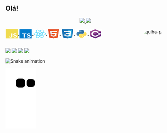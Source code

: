 ## Olá!
<div align="center">
  <a href="https://github.com/JuiaJulha">
  <img height="180em" src="https://github-readme-stats.vercel.app/api?username=JuiaJulha&show_icons=false&theme=dracula&include_all_commits=true&count_private=true"/>
  <img height="180em" src="https://github-readme-stats.vercel.app/api/top-langs/?username=JuiaJulha&layout=compact&langs_count=7&theme=dracula"/>
</div>
<div style="display: inline_block"><br>
  <img align="center" alt="julha-Js" height="30" width="40" src="https://raw.githubusercontent.com/devicons/devicon/master/icons/javascript/javascript-plain.svg">
  <img align="center" alt="julha-Ts" height="30" width="40" src="https://raw.githubusercontent.com/devicons/devicon/master/icons/typescript/typescript-plain.svg">
  <img align="center" alt="julha-React" height="30" width="40" src="https://raw.githubusercontent.com/devicons/devicon/master/icons/react/react-original.svg">
  <img align="center" alt="julha-HTML" height="30" width="40" src="https://raw.githubusercontent.com/devicons/devicon/master/icons/html5/html5-original.svg">
  <img align="center" alt="julha-CSS" height="30" width="40" src="https://raw.githubusercontent.com/devicons/devicon/master/icons/css3/css3-original.svg">
  <img align="center" alt="julha-Python" height="30" width="40" src="https://raw.githubusercontent.com/devicons/devicon/master/icons/python/python-original.svg">
  <img align="center" alt="julha-Csharp" height="30" width="40" src="https://raw.githubusercontent.com/devicons/devicon/master/icons/csharp/csharp-original.svg">
  <img align="right" alt="julha-pic" height="150" style="border-radius:50px;" src="https://akns-images.eonline.com/eol_images/Entire_Site/2017314/rs_634x1024-170414123556-634.Playboy-Bunny-Rachel-McAdams-Mean-Girls.ms.041417.jpg?fit=around%7C634:1024&output-quality=90&crop=634:1024;center,top">
</div>
  
  ##
 
<div> 
  <a href="https://instagram.com/kJulhaK" target="_blank"><img src="https://img.shields.io/badge/-Instagram-%23E4405F?style=for-the-badge&logo=instagram&logoColor=white" target="_blank"></a>
 	<a href="https://www.twitch.tv/juuuulllliiiiaaaaaa" target="_blank"><img src="https://img.shields.io/badge/Twitch-9146FF?style=for-the-badge&logo=twitch&logoColor=white" target="_blank"></a>
 <a href="##" target="_blank"><img src="https://img.shields.io/badge/Discord-7289DA?style=for-the-badge&logo=discord&logoColor=white" target="_blank"></a> 
  <a href = "juliaavancisoares@gmail.com"><img src="https://img.shields.io/badge/-Gmail-%23333?style=for-the-badge&logo=gmail&logoColor=white" target="_blank"></a>
 
 
  ![Snake animation](https://miro.medium.com/max/1000/1*Q5_t-R0xRs07wW1Kf8rCSw.gif) 
  
  ![Snake animation](https://github.com/rafaballerini/rafaballerini/blob/output/github-contribution-grid-snake.svg)
 
</div>




 

